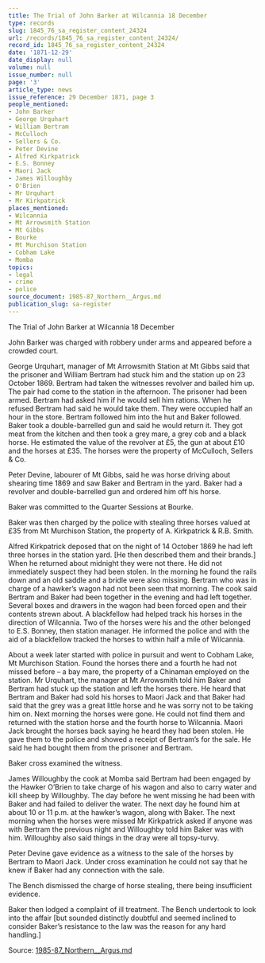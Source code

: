 ```yaml
---
title: The Trial of John Barker at Wilcannia 18 December
type: records
slug: 1845_76_sa_register_content_24324
url: /records/1845_76_sa_register_content_24324/
record_id: 1845_76_sa_register_content_24324
date: '1871-12-29'
date_display: null
volume: null
issue_number: null
page: '3'
article_type: news
issue_reference: 29 December 1871, page 3
people_mentioned:
- John Barker
- George Urquhart
- William Bertram
- McCulloch
- Sellers & Co.
- Peter Devine
- Alfred Kirkpatrick
- E.S. Bonney
- Maori Jack
- James Willoughby
- O'Brien
- Mr Urquhart
- Mr Kirkpatrick
places_mentioned:
- Wilcannia
- Mt Arrowsmith Station
- Mt Gibbs
- Bourke
- Mt Murchison Station
- Cobham Lake
- Momba
topics:
- legal
- crime
- police
source_document: 1985-87_Northern__Argus.md
publication_slug: sa-register
---
```


The Trial of John Barker at Wilcannia 18 December

John Barker was charged with robbery under arms and appeared before a crowded court.

George Urquhart, manager of Mt Arrowsmith Station at Mt Gibbs said that the prisoner and William Bertram had stuck him and the station up on 23 October 1869. Bertram had taken the witnesses revolver and bailed him up.  The pair had come to the station in the afternoon.  The prisoner had been armed.  Bertram had asked him if he would sell him rations.  When he refused Bertram had said he would take them.  They were occupied half an hour in the store.  Bertram followed him into the hut and Baker followed.  Baker took a double-barrelled gun and said he would return it.  They got meat from the kitchen and then took a grey mare, a grey cob and a black horse.  He estimated the value of the revolver at £5, the gun at about £10 and the horses at £35.  The horses were the property of McCulloch, Sellers & Co.

Peter Devine, labourer of Mt Gibbs, said he was horse driving about shearing time 1869 and saw Baker and Bertram in the yard.  Baker had a revolver and double-barrelled gun and ordered him off his horse.

Baker was committed to the Quarter Sessions at Bourke.

Baker was then charged by the police with stealing three horses valued at £35 from Mt Murchison Station, the property of A. Kirkpatrick & R.B. Smith.

Alfred Kirkpatrick deposed that on the night of 14 October 1869 he had left three horses in the station yard.  [He then described them and their brands.]  When he returned about midnight they were not there.  He did not immediately suspect they had been stolen.  In the morning he found the rails down and an old saddle and a bridle were also missing.  Bertram who was in charge of a hawker’s wagon had not been seen that morning.  The cook said Bertram and Baker had been together in the evening and had left together.  Several boxes and drawers in the wagon had been forced open and their contents strewn about.  A blackfellow had helped track his horses in the direction of Wilcannia.  Two of the horses were his and the other belonged to E.S. Bonney, then station manager.  He informed the police and with the aid of a blackfellow tracked the horses to within half a mile of Wilcannia.

About a week later started with police in pursuit and went to Cobham Lake, Mt Murchison Station.  Found the horses there and a fourth he had not missed before – a bay mare, the property of a Chinaman employed on the station.  Mr Urquhart, the manager at Mt Arrowsmith told him Baker and Bertram had stuck up the station and left the horses there.  He heard that Bertram and Baker had sold his horses to Maori Jack and that Baker had said that the grey was a great little horse and he was sorry not to be taking him on.  Next morning the horses were gone.  He could not find them and returned with the station horse and the fourth horse to Wilcannia.  Maori Jack brought the horses back saying he heard they had been stolen.  He gave them to the police and showed a receipt of Bertram’s for the sale.  He said he had bought them from the prisoner and Bertram.

Baker cross examined the witness.

James Willoughby the cook at Momba said Bertram had been engaged by the Hawker O’Brien to take charge of his wagon and also to carry water and kill sheep by Willoughby.  The day before he went missing he had been with Baker and had failed to deliver the water.  The next day he found him at about 10 or 11 p.m. at the hawker’s wagon, along with Baker.  The next morning when the horses were missed Mr Kirkpatrick asked if anyone was with Bertram the previous night and Willoughby told him Baker was with him.  Willoughby also said things in the dray were all topsy-turvy.

Peter Devine gave evidence as a witness to the sale of the horses by Bertram to Maori Jack.  Under cross examination he could not say that he knew if Baker had any connection with the sale.

The Bench dismissed the charge of horse stealing, there being insufficient evidence.

Baker then lodged a complaint of ill treatment.  The Bench undertook to look into the affair [but sounded distinctly doubtful and seemed inclined to consider Baker’s resistance to the law was the reason for any hard handling.]

Source: [1985-87_Northern__Argus.md](/downloads/markdown/1985-87_Northern__Argus.md)

